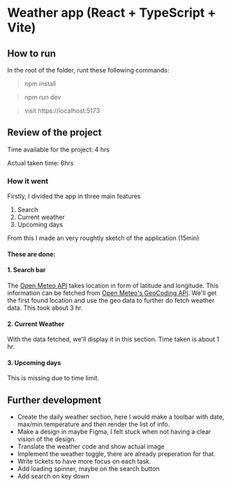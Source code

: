 #  Weather app (React + TypeScript + Vite)

## How to run 
In the root of the folder, runt these following commands:

> npm install

> npm run dev

> visit https://localhost:5173

## Review of the project

Time available for the project: 4 hrs

Actual taken time: 6hrs

### How it went

Firstly, I divided the app in three main features
1. Search
2. Current weather
3. Upcoming days

From this I made an very roughtly sketch of the application (15min)

#### These are done:
#### 1. Search bar

The [Open Meteo API](https://open-meteo.com/en/docs) takes location in form of latitude and longitude.
This information can be fetched from [Open Meteo's GeoCoding API](https://open-meteo.com/en/docs/geocoding-api). We'll get the first found location and use the geo data to further do fetch weather data. This took about 3 hr.

#### 2. Current Weather
With the data fetched, we'll  display it in this section. Time taken is about 1 hr.

#### 3. Upcoming days
This is missing due to time limit.

## Further development
* Create the daily weather section, here I would make a toolbar with date, max/min temperature and then render the list of info.
* Make a design in maybe Figma, I felt stuck when not having a clear vision of the design.
* Translate the weather code and show actual image
* Implement the weather toggle, there are already preperation for that.
* Write tickets to have more focus on each task.
* Add loading spinner, maybe on the search button
* Add search on key down
